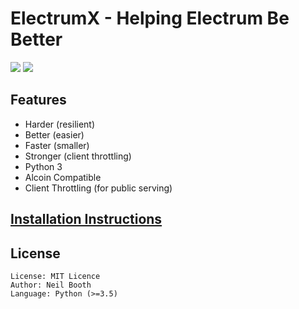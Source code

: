 # ElectrumX - Helping Electrum Be Better


![](https://travis-ci.org/kyuupichan/electrumx.svg?branch=master)
![](https://coveralls.io/repos/github/kyuupichan/electrumx/badge.svg)


## Features
* Harder    (resilient)
* Better    (easier)
* Faster    (smaller)
* Stronger  (client throttling)
* Python 3
* Alcoin Compatible
* Client Throttling (for public serving)

## [Installation Instructions](https://github.com/kyuupichan/electrumx/blob/master/docs/install)

## License

```
License: MIT Licence
Author: Neil Booth
Language: Python (>=3.5)
```
